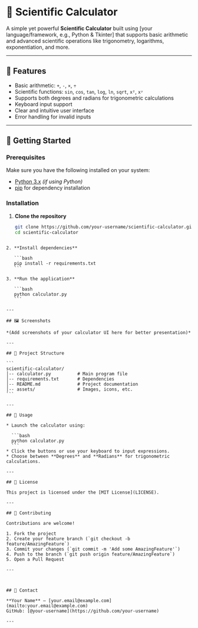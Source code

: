 
# 🧮 Scientific Calculator

A simple yet powerful **Scientific Calculator** built using [your language/framework, e.g., Python & Tkinter] that supports basic arithmetic and advanced scientific operations like trigonometry, logarithms, exponentiation, and more.

---

## 📌 Features
- Basic arithmetic: `+`, `-`, `×`, `÷`
- Scientific functions: `sin`, `cos`, `tan`, `log`, `ln`, `sqrt`, `x²`, `xʸ`
- Supports both degrees and radians for trigonometric calculations
- Keyboard input support
- Clear and intuitive user interface
- Error handling for invalid inputs

---

## 🚀 Getting Started

### Prerequisites
Make sure you have the following installed on your system:
- [Python 3.x](https://www.python.org/downloads/) *(if using Python)*
- [pip](https://pip.pypa.io/en/stable/) for dependency installation

### Installation
1. **Clone the repository**
   ```bash
   git clone https://github.com/your-username/scientific-calculator.git
   cd scientific-calculator
````

2. **Install dependencies**

   ```bash
   pip install -r requirements.txt
   ```

3. **Run the application**

   ```bash
   python calculator.py
   ```

---

## 🖼️ Screenshots

*(Add screenshots of your calculator UI here for better presentation)*

---

## 📂 Project Structure

```
scientific-calculator/
│-- calculator.py          # Main program file
│-- requirements.txt       # Dependencies
│-- README.md              # Project documentation
│-- assets/                # Images, icons, etc.
```

---

## 🧠 Usage

* Launch the calculator using:

  ```bash
  python calculator.py
  ```
* Click the buttons or use your keyboard to input expressions.
* Choose between **Degrees** and **Radians** for trigonometric calculations.

---

## 📜 License

This project is licensed under the [MIT License](LICENSE).

---

## 🤝 Contributing

Contributions are welcome!

1. Fork the project
2. Create your feature branch (`git checkout -b feature/AmazingFeature`)
3. Commit your changes (`git commit -m 'Add some AmazingFeature'`)
4. Push to the branch (`git push origin feature/AmazingFeature`)
5. Open a Pull Request

---



## 📧 Contact

**Your Name** – [your.email@example.com](mailto:your.email@example.com)
GitHub: [@your-username](https://github.com/your-username)

---
